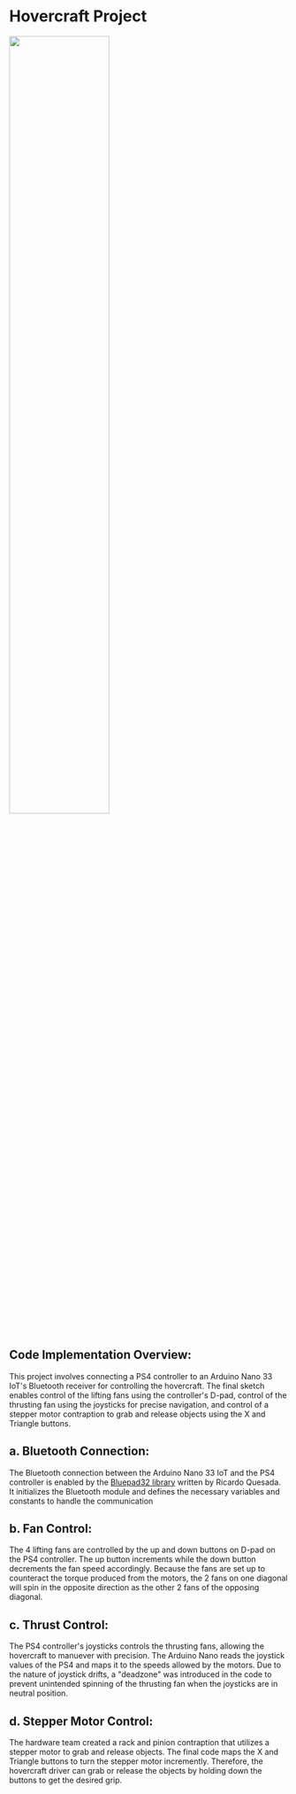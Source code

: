 # Hovercraft Project

<img src="https://github.com/sammydrea/MiramarEngineering/assets/69533601/dda3c4ae-1353-4f9d-8d2e-f32c0c43bbfe" width="60%" height="60%">

## Code Implementation Overview: 
This project involves connecting a PS4 controller to an Arduino Nano 33 IoT's Bluetooth receiver for controlling the hovercraft. 
The final sketch enables control of the lifting fans using the controller's D-pad, control of the thrusting fan using the joysticks for precise navigation, 
and control of a stepper motor contraption to grab and release objects using the X and Triangle buttons.

## a. Bluetooth Connection:
The Bluetooth connection between the Arduino Nano 33 IoT and the PS4 controller is enabled by the [Bluepad32 library](https://gitlab.com/ricardoquesada/bluepad32-arduino) written by Ricardo Quesada. It initializes the Bluetooth module and defines the necessary variables and constants to handle the communication

## b. Fan Control:
The 4 lifting fans are controlled by the up and down buttons on D-pad on the PS4 controller. The up button increments while the down button decrements the fan speed accordingly. Because the fans are set up to counteract the torque produced from the motors, the 2 fans on one diagonal will spin in the opposite direction as the other 2 fans of the opposing diagonal.

## c. Thrust Control:
The PS4 controller's joysticks controls the thrusting fans, allowing the hovercraft to manuever with precision. The Arduino Nano reads the joystick values of the PS4 and maps it to the speeds allowed by the motors. 
Due to the nature of joystick drifts, a "deadzone" was introduced in the code to prevent unintended spinning of the thrusting fan when the joysticks are in neutral position.

## d. Stepper Motor Control:
The hardware team created a rack and pinion contraption that utilizes a stepper motor to grab and release objects. The final code maps the X and Triangle buttons to turn the stepper motor incremently. 
Therefore, the hovercraft driver can grab or release the objects by holding down the buttons to get the desired grip.
